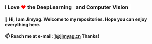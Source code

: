 
### I Love <span style="color:red">❤</span> the DeepLearning<span style="color:white">🧠</span> and Computer Vision<span style="color:white">👀</span>

####  👋 Hi, I am **Jimyag**. Welcome to my repositories. Hope you can enjoy everything here.</br>

#### 📫 Reach me at e-mail: 1@jimyag.cn  Thanks!


<!-- <b>
    <image src="https://github-readme-stats.vercel.app/api/top-langs/?username=jimyag&layout=compact&theme=tokyonight&hide=html" width=350></image>
</b>

<br></br>
<b>
   <image src="https://github-profile-trophy.vercel.app/?username=jimyag&theme=dracula" width=700></image>
</b> -->

